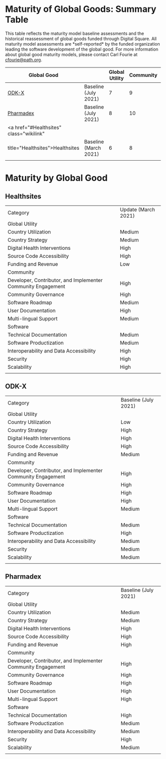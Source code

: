 # Maturity of Global Goods: Summary Table

This table reflects the maturity model baseline assessments and the
historical reassessment of global goods funded through Digital Square.
All maturity model assessments are \*self-reported\* by the funded
organization leading the software development of the global good. For
more information about global good maturity models, please contact Carl
Fourie at cfourie@path.org.

| Global Good |  | Global Utility | Community | Software | Change |
|----|----|----|----|----|----|
| <a href="#ODK-X" class="wikilink" title="ODK-X">ODK-X</a> | Baseline (July 2021) | 7 | 9 | 6 | N/A |
| <a href="#Pharmadex" class="wikilink" title="Pharmadex">Pharmadex</a> | Baseline (July 2021) | 8 | 10 | 7 | N/A |
| <a href="#Healthsites" class="wikilink"
title="Healthsites">Healthsites</a> | Baseline (March 2021) | 6 | 8 | 8 | N/A |
|  |  |  |  |  |  |

# Maturity by Global Good

## Healthsites

|  |  |
|----|----|
| Category | Update (March 2021) |
| Global Utility |  |
| Country Utilization | Medium |
| Country Strategy | Medium |
| Digital Health Interventions | High |
| Source Code Accessibility | High |
| Funding and Revenue | Low |
| Community |  |
| Developer, Contributor, and Implementer Community Engagement | High |
| Community Governance | High |
| Software Roadmap | Medium |
| User Documentation | High |
| Multi-lingual Support | Medium |
| Software |  |
| Technical Documentation | Medium |
| Software Productization | Medium |
| Interoperability and Data Accessibility | High |
| Security | High |
| Scalability | High |
|  |  |

## ODK-X

|  |  |
|----|----|
| Category | Baseline (July 2021) |
| Global Utility |  |
| Country Utilization | Low |
| Country Strategy | High |
| Digital Health Interventions | High |
| Source Code Accessibility | High |
| Funding and Revenue | Medium |
| Community |  |
| Developer, Contributor, and Implementer Community Engagement | High |
| Community Governance | High |
| Software Roadmap | High |
| User Documentation | High |
| Multi-lingual Support | Medium |
| Software |  |
| Technical Documentation | Medium |
| Software Productization | High |
| Interoperability and Data Accessibility | Medium |
| Security | Medium |
| Scalability | Medium |
|  |  |

## Pharmadex

|  |  |
|----|----|
| Category | Baseline (July 2021) |
| Global Utility |  |
| Country Utilization | Medium |
| Country Strategy | Medium |
| Digital Health Interventions | High |
| Source Code Accessibility | High |
| Funding and Revenue | High |
| Community |  |
| Developer, Contributor, and Implementer Community Engagement | High |
| Community Governance | High |
| Software Roadmap | High |
| User Documentation | High |
| Multi-lingual Support | High |
| Software |  |
| Technical Documentation | High |
| Software Productization | Medium |
| Interoperability and Data Accessibility | Medium |
| Security | High |
| Scalability | Medium |
|  |  |
